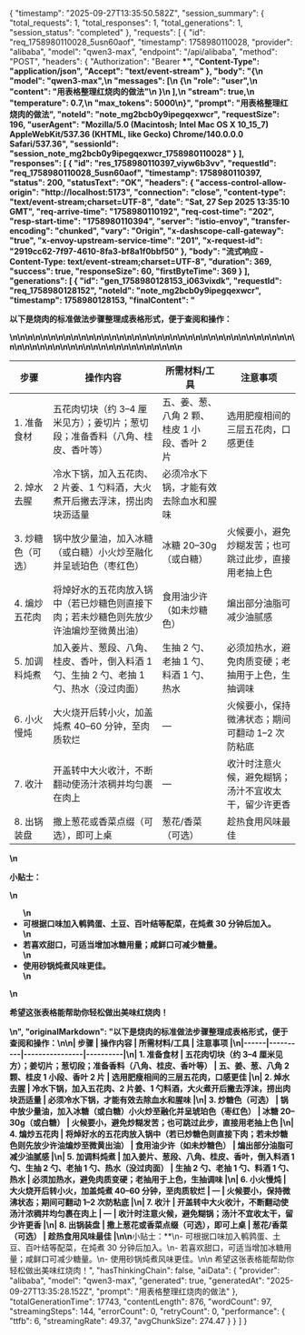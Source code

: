 {
"timestamp": "2025-09-27T13:35:50.582Z",
"session_summary": {
"total_requests": 1,
"total_responses": 1,
"total_generations": 1,
"session_status": "completed"
},
"requests": [
{
"id": "req_1758980110028_5usn60aof",
"timestamp": 1758980110028,
"provider": "alibaba",
"model": "qwen3-max",
"endpoint": "/api/alibaba",
"method": "POST",
"headers": {
"Authorization": "Bearer **\*",
"Content-Type": "application/json",
"Accept": "text/event-stream"
},
"body": "{\n \"model\": \"qwen3-max\",\n \"messages\": [\n {\n \"role\": \"user\",\n \"content\": \"用表格整理红烧肉的做法\"\n }\n ],\n \"stream\": true,\n \"temperature\": 0.7,\n \"max_tokens\": 5000\n}",
"prompt": "用表格整理红烧肉的做法",
"noteId": "note_mg2bcb0y9ipegqexwcr",
"requestSize": 196,
"userAgent": "Mozilla/5.0 (Macintosh; Intel Mac OS X 10_15_7) AppleWebKit/537.36 (KHTML, like Gecko) Chrome/140.0.0.0 Safari/537.36",
"sessionId": "session_note_mg2bcb0y9ipegqexwcr_1758980110028"
}
],
"responses": [
{
"id": "res_1758980110397_viyw6b3vv",
"requestId": "req_1758980110028_5usn60aof",
"timestamp": 1758980110397,
"status": 200,
"statusText": "OK",
"headers": {
"access-control-allow-origin": "http://localhost:5173",
"connection": "close",
"content-type": "text/event-stream;charset=UTF-8",
"date": "Sat, 27 Sep 2025 13:35:10 GMT",
"req-arrive-time": "1758980110192",
"req-cost-time": "202",
"resp-start-time": "1758980110394",
"server": "istio-envoy",
"transfer-encoding": "chunked",
"vary": "Origin",
"x-dashscope-call-gateway": "true",
"x-envoy-upstream-service-time": "201",
"x-request-id": "2919cc62-7f97-4610-8fa3-bf8a1f0bbf50"
},
"body": "流式响应 - Content-Type: text/event-stream;charset=UTF-8",
"duration": 369,
"success": true,
"responseSize": 60,
"firstByteTime": 369
}
],
"generations": [
{
"id": "gen_1758980128153_i063vixdk",
"requestId": "req_1758980128152",
"noteId": "note_mg2bcb0y9ipegqexwcr",
"timestamp": 1758980128153,
"finalContent": "<p>以下是烧肉的标准做法步骤整理成表格形式，便于查阅和操作：</p>\n<table>\n<thead>\n<tr>\n<th>步骤</th>\n<th>操作内容</th>\n<th>所需材料/工具</th>\n<th>注意事项</th>\n</tr>\n</thead>\n<tbody>\n<tr>\n<td>1. 准备食材</td>\n<td>五花肉切块（约 3–4 厘米见方）；姜切片；葱切段；准备香料（八角、桂皮、香叶等）</td>\n<td>五、姜、葱、八角 2 颗、桂皮 1 小段、香叶 2 片</td>\n<td>选用肥瘦相间的三层五花肉，口感更佳</td>\n</tr>\n<tr>\n<td>2. 焯水去腥</td>\n<td>冷水下锅，加入五花肉、2 片姜、1 勺料酒，大火煮开后撇去浮沫，捞出肉块沥适量</td>\n<td>必须冷水下锅，才能有效去除血水和腥味</td>\n<td></td>\n</tr>\n<tr>\n<td>3. 炒糖色（可选）</td>\n<td>锅中放少量油，加入冰糖（或白糖）小火炒至融化并呈琥珀色（枣红色）</td>\n<td>冰糖 20–30g（或白糖）</td>\n<td>火候要小，避免炒糊发苦；也可跳过此步，直接用老抽上色</td>\n</tr>\n<tr>\n<td>4. 煸炒五花肉</td>\n<td>将焯好水的五花肉放入锅中（若已炒糖色则直接下肉；若未炒糖色则先放少许油煸炒至微黄出油）</td>\n<td>食用油少许（如未炒糖色）</td>\n<td>煸出部分油脂可减少油腻感</td>\n</tr>\n<tr>\n<td>5. 加调料炖煮</td>\n<td>加入姜片、葱段、八角、桂皮、香叶，倒入料酒 1 勺、生抽 2 勺、老抽 1 勺、热水（没过肉面）</td>\n<td>生抽 2 勺、老抽 1 勺、料酒 1 勺、热水</td>\n<td>必须加热水，避免肉质变硬；老抽用于上色，生抽调味</td>\n</tr>\n<tr>\n<td>6. 小火慢炖</td>\n<td>大火烧开后转小火，加盖炖煮 40–60 分钟，至肉质软烂</td>\n<td>—</td>\n<td>火候要小，保持微沸状态；期间可翻动 1–2 次防粘底</td>\n</tr>\n<tr>\n<td>7. 收汁</td>\n<td>开盖转中大火收汁，不断翻动使汤汁浓稠并均匀裹在肉上</td>\n<td>—</td>\n<td>收汁时注意火候，避免糊锅；汤汁不宜收太干，留少许更香</td>\n</tr>\n<tr>\n<td>8. 出锅装盘</td>\n<td>撒上葱花或香菜点缀（可选），即可上桌</td>\n<td>葱花/香菜（可选）</td>\n<td>趁热食用风味最佳</td>\n</tr>\n</tbody>\n</table>\n<p><strong>小贴士：</strong></p>\n<ul>\n<li>可根据口味加入鹌鹑蛋、土豆、百叶结等配菜，在炖煮 30 分钟后加入。</li>\n<li>若喜欢甜口，可适当增加冰糖用量；咸鲜口可减少糖量。</li>\n<li>使用砂锅炖煮风味更佳。</li>\n</ul>\n<p>希望这张表格能帮助你轻松做出美味红烧肉！</p>\n",
"originalMarkdown": "以下是烧肉的标准做法步骤整理成表格形式，便于查阅和操作：\n\n| 步骤 | 操作内容 | 所需材料/工具 | 注意事项 |\n|------|----------|----------------|----------|\n| 1. 准备食材 | 五花肉切块（约 3–4 厘米见方）；姜切片；葱切段；准备香料（八角、桂皮、香叶等） | 五、姜、葱、八角 2 颗、桂皮 1 小段、香叶 2 片 | 选用肥瘦相间的三层五花肉，口感更佳 |\n| 2. 焯水去腥 | 冷水下锅，加入五花肉、2 片姜、1 勺料酒，大火煮开后撇去浮沫，捞出肉块沥适量 | 必须冷水下锅，才能有效去除血水和腥味 |\n| 3. 炒糖色（可选） | 锅中放少量油，加入冰糖（或白糖）小火炒至融化并呈琥珀色（枣红色） | 冰糖 20–30g（或白糖） | 火候要小，避免炒糊发苦；也可跳过此步，直接用老抽上色 |\n| 4. 煸炒五花肉 | 将焯好水的五花肉放入锅中（若已炒糖色则直接下肉；若未炒糖色则先放少许油煸炒至微黄出油） | 食用油少许（如未炒糖色） | 煸出部分油脂可减少油腻感 |\n| 5. 加调料炖煮 | 加入姜片、葱段、八角、桂皮、香叶，倒入料酒 1 勺、生抽 2 勺、老抽 1 勺、热水（没过肉面） | 生抽 2 勺、老抽 1 勺、料酒 1 勺、热水 | 必须加热水，避免肉质变硬；老抽用于上色，生抽调味 |\n| 6. 小火慢炖 | 大火烧开后转小火，加盖炖煮 40–60 分钟，至肉质软烂 | — | 火候要小，保持微沸状态；期间可翻动 1–2 次防粘底 |\n| 7. 收汁 | 开盖转中大火收汁，不断翻动使汤汁浓稠并均匀裹在肉上 | — | 收汁时注意火候，避免糊锅；汤汁不宜收太干，留少许更香 |\n| 8. 出锅装盘 | 撒上葱花或香菜点缀（可选），即可上桌 | 葱花/香菜（可选） | 趁热食用风味最佳 |\n\n**小贴士：\*\*\n- 可根据口味加入鹌鹑蛋、土豆、百叶结等配菜，在炖煮 30 分钟后加入。\n- 若喜欢甜口，可适当增加冰糖用量；咸鲜口可减少糖量。\n- 使用砂锅炖煮风味更佳。\n\n 希望这张表格能帮助你轻松做出美味红烧肉！",
"hasThinkingChain": false,
"aiData": {
"provider": "alibaba",
"model": "qwen3-max",
"generated": true,
"generatedAt": "2025-09-27T13:35:28.152Z",
"prompt": "用表格整理红烧肉的做法"
},
"totalGenerationTime": 17743,
"contentLength": 876,
"wordCount": 97,
"streamingSteps": 144,
"errorCount": 0,
"retryCount": 0,
"performance": {
"ttfb": 6,
"streamingRate": 49.37,
"avgChunkSize": 274.47
}
}
]
}
